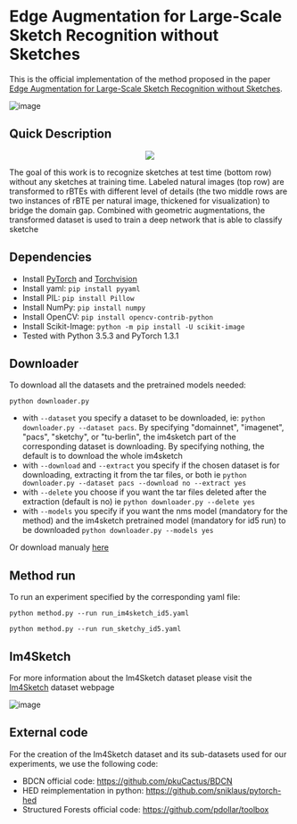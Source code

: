# Edge Augmentation for Large-Scale Sketch Recognition without Sketches

This is the official implementation of the method proposed in the paper [Edge Augmentation for Large-Scale Sketch Recognition without Sketches](https://arxiv.org/abs/2202.13164). 

![image](https://user-images.githubusercontent.com/11415657/168291007-4b690233-19a3-47a7-b9e6-7132bb26058f.png)

## Quick Description

<p align="center">
  <img src="https://user-images.githubusercontent.com/11415657/168295338-a6c17606-5c57-4e17-9a33-b41af1dcb557.png">
</p>

The goal of this work is to recognize sketches at test time (bottom row) without any sketches at training time. Labeled natural images (top row) are transformed to rBTEs with different level of details (the two middle rows are two instances of rBTE per natural image, thickened for visualization) to bridge the domain gap. Combined with geometric augmentations, the transformed dataset is used to train a deep network that is able to classify sketche
## Dependencies

* Install [PyTorch](http://pytorch.org/) and [Torchvision](http://pytorch.org/)
* Install yaml: `pip install pyyaml`
* Install PIL: `pip install Pillow`
* Install NumPy: `pip install numpy`
* Install OpenCV: `pip install opencv-contrib-python`
* Install Scikit-Image: `python -m pip install -U scikit-image`
* Tested with Python 3.5.3 and PyTorch 1.3.1

## Downloader

To download all the datasets and the pretrained models needed:

```
python downloader.py 
```

* with `--dataset` you specify a dataset to be downloaded, ie: `python downloader.py --dataset pacs`. By specifying "domainnet", "imagenet", "pacs", "sketchy", or "tu-berlin", the im4sketch part of the corresponding dataset is downloading. By specifying nothing, the default is to download the whole im4sketch
* with `--download` and `--extract` you specify if the chosen dataset is for downloading, extracting it from the tar files, or both ie `python downloader.py --dataset pacs --download no --extract yes`
* with `--delete` you choose if you want the tar files deleted after the extraction (default is no) ie `python downloader.py --delete yes`
* with `--models` you specify if you want the nms model (mandatory for the method) and the im4sketch pretrained model (mandatory for id5 run) to be downloaded `python downloader.py --models yes`

Or download manualy [here](http://ptak.felk.cvut.cz/im4sketch/)

## Method run

To run an experiment specified by the corresponding yaml file:

```
python method.py --run run_im4sketch_id5.yaml
```
```
python method.py --run run_sketchy_id5.yaml
```

## Im4Sketch

For more information about the Im4Sketch dataset please visit the [Im4Sketch](http://cmp.felk.cvut.cz/im4sketch/) dataset webpage

![image](https://user-images.githubusercontent.com/11415657/168289673-7ab8104c-e826-47b2-865d-e8d1b76d8581.png)


## External code

For the creation of the Im4Sketch dataset and its sub-datasets used for our experiments, we use the following code:

* BDCN official code: https://github.com/pkuCactus/BDCN
* HED reimplementation in python: https://github.com/sniklaus/pytorch-hed
* Structured Forests official code: https://github.com/pdollar/toolbox
